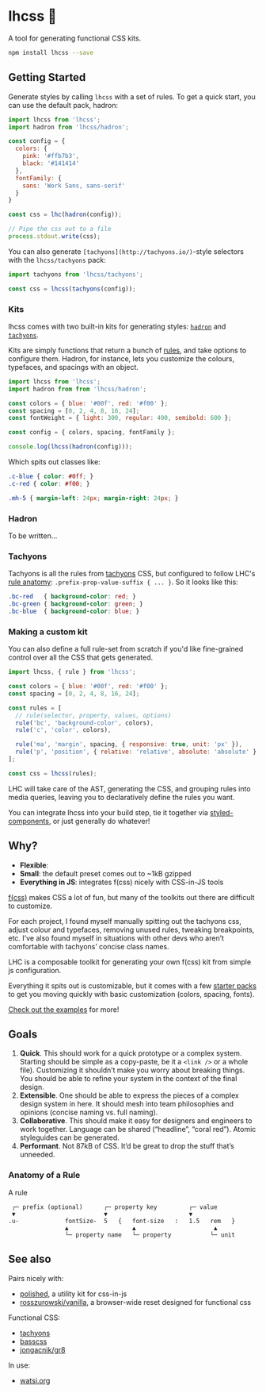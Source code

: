 # lhcss 🚉

A tool for generating functional CSS kits.

```bash
npm install lhcss --save
```

## Getting Started

Generate styles by calling `lhcss` with a set of rules. To get a quick start, you can use the default pack, hadron:

```js
import lhcss from 'lhcss';
import hadron from 'lhcss/hadron';

const config = {
  colors: {
    pink: '#ffb7b3',
    black: '#141414'
  },
  fontFamily: {
    sans: 'Work Sans, sans-serif'
  }
}

const css = lhc(hadron(config));

// Pipe the css out to a file
process.stdout.write(css);
```

You can also generate `[tachyons](http://tachyons.io/)`-style selectors with the `lhcss/tachyons` pack:

```js
import tachyons from 'lhcss/tachyons';

const css = lhcss(tachyons(config));
```

### Kits

lhcss comes with two built-in kits for generating styles: [`hadron`](#hadron) and [`tachyons`](#tachyons).

Kits are simply functions that return a bunch of [rules](#), and take options to configure them. Hadron, for instance, lets you customize the colours, typefaces, and spacings with an object.

```js
import lhcss from 'lhcss';
import hadron from from 'lhcss/hadron';

const colors = { blue: '#00f', red: '#f00' };
const spacing = [0, 2, 4, 8, 16, 24];
const fontWeight = { light: 300, regular: 400, semibold: 600 };

const config = { colors, spacing, fontFamily };

console.log(lhcss(hadron(config)));
```

Which spits out classes like:

```css
.c-blue { color: #0ff; }
.c-red { color: #f00; }

.mh-5 { margin-left: 24px; margin-right: 24px; }
```

### Hadron

To be written...

### Tachyons

Tachyons is all the rules from [tachyons](http://tachyons.io/docs/) CSS, but configured to follow LHC's [rule anatomy](#anatomy-of-a-rule): `.prefix-prop-value-suffix { ... }`. So it looks like this:

```css
.bc-red   { background-color: red; }
.bc-green { background-color: green; }
.bc-blue  { background-color: blue; }
```

### Making a custom kit

You can also define a full rule-set from scratch if you'd like fine-grained control over all the CSS that gets generated.

```js
import lhcss, { rule } from 'lhcss';

const colors = { blue: '#00f', red: '#f00' };
const spacing = [0, 2, 4, 8, 16, 24];

const rules = [
  // rule(selector, property, values, options)
  rule('bc', 'background-color', colors),
  rule('c', 'color', colors),

  rule('ma', 'margin', spacing, { responsive: true, unit: 'px' }),
  rule('p', 'position', { relative: 'relative', absolute: 'absolute' }, { responsive: true }),
];

const css = lhcss(rules);
```

LHC will take care of the AST, generating the CSS, and grouping rules into media queries, leaving you to declaratively define the rules you want.

You can integrate lhcss into your build step, tie it together via [styled-components](https://github.com/styled-components/styled-components), or just generally do whatever!

## Why?

* **Flexible**:
* **Small**: the default preset comes out to ~1kB gzipped
* **Everything in JS**: integrates f(css) nicely with CSS-in-JS tools

[f(css)](http://www.jon.gold/2015/07/functional-css/) makes CSS a lot of fun, but many of the toolkits out there are difficult to customize.

For each project, I found myself manually spitting out the tachyons css, adjust colour and typefaces, removing unused rules, tweaking breakpoints, etc. I’ve also found myself in situations with other devs who aren’t comfortable with tachyons’ concise class names.

LHC is a composable toolkit for generating your own f(css) kit from simple js configuration.

Everything it spits out is customizable, but it comes with a few [starter packs](#) to get you moving quickly with basic customization (colors, spacing, fonts).

[Check out the examples](https://github.com/rosszurowski/lhcss/tree/master/examples) for more!

## Goals

1. **Quick**. This should work for a quick prototype or a complex system. Starting should be simple as a copy-paste, be it a `<link />` or a whole file). Customizing it shouldn’t make you worry about breaking things. You should be able to refine your system in the context of the final design.
2. **Extensible**. One should be able to express the pieces of a complex design system in here. It should mesh into team philosophies and opinions (concise naming vs. full naming).
3. **Collaborative**. This should make it easy for designers and engineers to work together. Language can be shared (“headline”, “coral red”). Atomic styleguides can be generated.
4. **Performant**. Not 87kB of CSS. It’d be great to drop the stuff that’s unneeded.

### Anatomy of a Rule

A rule

```
 ┌─ prefix (optional)      ┌─ property key         ┌─ value
 ▼                         ▼                       ▼
.u-             fontSize-  5   {   font-size   :   1.5   rem   }
                ▲                  ▲                      ▲
                └─ property name   └─ property           └─ unit
```

## See also

Pairs nicely with:

* [polished](https://github.com/styled-components/polished), a utility kit for css-in-js
* [rosszurowski/vanilla](https://github.com/rosszurowski/vanilla), a browser-wide reset designed for functional css

Functional CSS:

* [tachyons](https://github.com/tachyons-css/tachyons/)
* [basscss](https://github.com/basscss/basscss)
* [jongacnik/gr8](https://github.com/jongacnik/gr8)

In use:

* [watsi.org](https://watsi.org)
